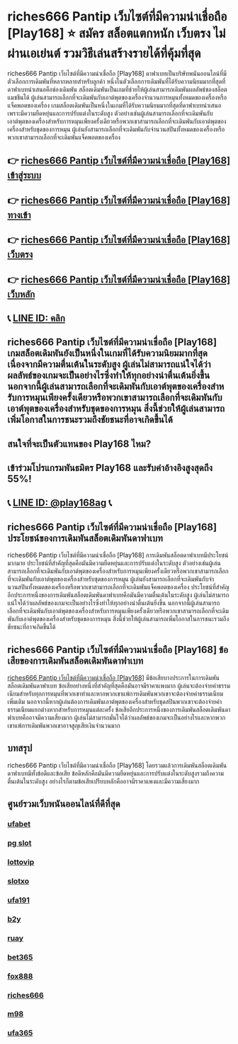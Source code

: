 
# riches666 Pantip เว็บไซต์ที่มีความน่าเชื่อถือ [Play168] ⭐ สมัคร สล็อตแตกหนัก เว็บตรง ไม่ผ่านเอเย่นต์ รวมวิธีเล่นสร้างรายได้ที่คุ้มที่สุด

riches666 Pantip เว็บไซต์ที่มีความน่าเชื่อถือ [Play168] ดาฟาเบทเป็นบริษัทพนันออนไลน์ที่มีตัวเลือกการเดิมพันที่หลากหลายสําหรับลูกค้า หนึ่งในตัวเลือกการเดิมพันที่ได้รับความนิยมมากที่สุดที่ดาฟาเบทนําเสนอคือช่องเดิมพัน สล็อตเดิมพันเป็นเกมที่ช่วยให้ผู้เล่นสามารถเดิมพันผลลัพธ์ของสล็อตแมชชีนได้ ผู้เล่นสามารถเลือกที่จะเดิมพันกับเอาต์พุตของเครื่องจํานวนการหมุนทั้งหมดของเครื่องหรือแจ็คพอตของเครื่อง
เกมสล็อตเดิมพันเป็นหนึ่งในเกมที่ได้รับความนิยมมากที่สุดที่ดาฟาเบทนําเสนอเพราะมีความยืดหยุ่นและการปรับแต่งในระดับสูง ตัวอย่างเช่นผู้เล่นสามารถเลือกที่จะเดิมพันกับเอาต์พุตของเครื่องสําหรับการหมุนเพียงครั้งเดียวหรือพวกเขาสามารถเลือกที่จะเดิมพันกับเอาต์พุตของเครื่องสําหรับชุดของการหมุน ผู้เล่นยังสามารถเลือกที่จะเดิมพันกับจํานวนสปินทั้งหมดของเครื่องหรือพวกเขาสามารถเลือกที่จะเดิมพันแจ็คพอตของเครื่อง

## 👉 [riches666 Pantip เว็บไซต์ที่มีความน่าเชื่อถือ [Play168] เข้าสู่ระบบ](https://bit.ly/3TCj9rY)
## 👉 [riches666 Pantip เว็บไซต์ที่มีความน่าเชื่อถือ [Play168] ทางเข้า](https://bit.ly/3TCj9rY)
## 👉 [riches666 Pantip เว็บไซต์ที่มีความน่าเชื่อถือ [Play168] เว็บตรง](https://bit.ly/3TCj9rY)
## 👉 [riches666 Pantip เว็บไซต์ที่มีความน่าเชื่อถือ [Play168] เว็บหลัก](https://bit.ly/3TCj9rY)
## 📞 [LINE ID: คลิก](https://line.me/R/ti/p/@342mcrfd)

## riches666 Pantip เว็บไซต์ที่มีความน่าเชื่อถือ [Play168] เกมสล็อตเดิมพันยังเป็นหนึ่งในเกมที่ได้รับความนิยมมากที่สุดเนื่องจากมีความตื่นเต้นในระดับสูง ผู้เล่นไม่สามารถแน่ใจได้ว่าผลลัพธ์ของเกมจะเป็นอย่างไรซึ่งทําให้ทุกอย่างน่าตื่นเต้นยิ่งขึ้น นอกจากนี้ผู้เล่นสามารถเลือกที่จะเดิมพันกับเอาต์พุตของเครื่องสําหรับการหมุนเพียงครั้งเดียวหรือพวกเขาสามารถเลือกที่จะเดิมพันกับเอาต์พุตของเครื่องสําหรับชุดของการหมุน สิ่งนี้ช่วยให้ผู้เล่นสามารถเพิ่มโอกาสในการชนะรวมถึงชัยชนะที่อาจเกิดขึ้นได้

## สนใจที่จะเป็นตัวแทนของ Play168 ไหม?
## เข้าร่วมโปรแกรมพันธมิตร Play168 และรับค่าอ้างอิงสูงสุดถึง 55%!
## 📞 [LINE ID: @play168ag](https://bit.ly/3RSGiFl) 📞

## riches666 Pantip เว็บไซต์ที่มีความน่าเชื่อถือ [Play168] ประโยชน์ของการเดิมพันสล็อตเดิมพันดาฟาเบท
riches666 Pantip เว็บไซต์ที่มีความน่าเชื่อถือ [Play168] การเดิมพันสล็อตดาฟาเบทมีประโยชน์มากมาย ประโยชน์ที่สําคัญที่สุดคือมันมีความยืดหยุ่นและการปรับแต่งในระดับสูง ตัวอย่างเช่นผู้เล่นสามารถเลือกที่จะเดิมพันกับเอาต์พุตของเครื่องสําหรับการหมุนเพียงครั้งเดียวหรือพวกเขาสามารถเลือกที่จะเดิมพันกับเอาต์พุตของเครื่องสําหรับชุดของการหมุน ผู้เล่นยังสามารถเลือกที่จะเดิมพันกับจํานวนสปินทั้งหมดของเครื่องหรือพวกเขาสามารถเลือกที่จะเดิมพันแจ็คพอตของเครื่อง
ประโยชน์ที่สําคัญอีกประการหนึ่งของการเดิมพันสล็อตเดิมพันดาฟาเบทคือมันมีความตื่นเต้นในระดับสูง ผู้เล่นไม่สามารถแน่ใจได้ว่าผลลัพธ์ของเกมจะเป็นอย่างไรซึ่งทําให้ทุกอย่างน่าตื่นเต้นยิ่งขึ้น นอกจากนี้ผู้เล่นสามารถเลือกที่จะเดิมพันกับเอาต์พุตของเครื่องสําหรับการหมุนเพียงครั้งเดียวหรือพวกเขาสามารถเลือกที่จะเดิมพันกับเอาต์พุตของเครื่องสําหรับชุดของการหมุน สิ่งนี้ช่วยให้ผู้เล่นสามารถเพิ่มโอกาสในการชนะรวมถึงชัยชนะที่อาจเกิดขึ้นได้

## riches666 Pantip เว็บไซต์ที่มีความน่าเชื่อถือ [Play168] ข้อเสียของการเดิมพันสล็อตเดิมพันดาฟาเบท
[riches666 Pantip เว็บไซต์ที่มีความน่าเชื่อถือ [Play168]](https://atom.io/themes/riches666%20%E0%B9%80%E0%B8%A7%E0%B9%87%E0%B8%9A%E0%B8%95%E0%B8%A3%E0%B8%87) มีข้อเสียบางประการในการเดิมพันสล็อตเดิมพันดาฟาเบท ข้อเสียอย่างหนึ่งที่สําคัญที่สุดคือมันอาจมีราคาแพงมาก ผู้เล่นจะต้องจ่ายค่าธรรมเนียมสําหรับทุกการหมุนที่พวกเขาทําและหากพวกเขาแพ้การเดิมพันพวกเขาจะต้องจ่ายค่าธรรมเนียมเพิ่มเติม นอกจากนี้หากผู้เล่นต้องการเดิมพันเอาต์พุตของเครื่องสําหรับชุดสปินพวกเขาจะต้องจ่ายค่าธรรมเนียมแยกต่างหากสําหรับการหมุนแต่ละครั้ง
ข้อเสียอีกประการหนึ่งของการเดิมพันสล็อตเดิมพันดาฟาเบทคืออาจมีความเสี่ยงมาก ผู้เล่นไม่สามารถมั่นใจได้ว่าผลลัพธ์ของเกมจะเป็นอย่างไรและหากพวกเขาแพ้การเดิมพันพวกเขาอาจสูญเสียเงินจํานวนมาก

## บทสรุป
riches666 Pantip เว็บไซต์ที่มีความน่าเชื่อถือ [Play168] โดยรวมแล้วการเดิมพันสล็อตเดิมพันดาฟาเบทมีทั้งข้อดีและข้อเสีย ข้อดีหลักคือมันมีความยืดหยุ่นและการปรับแต่งในระดับสูงรวมถึงความตื่นเต้นในระดับสูง อย่างไรก็ตามข้อเสียเปรียบหลักคืออาจมีราคาแพงและมีความเสี่ยงมาก

## ศูนย์รวมเว็บพนันออนไลน์ที่ดีที่สุด
### [ufabet](https://atom.io/packages/ufabet)
### [pg slot](https://atom.io/themes/pg%20slot)
### [lottovip](https://atom.io/packages/lottovip)
### [slotxo](https://atom.io/packages/slotxo)
### [ufa191](https://atom.io/packages/ufa191)
### [b2y](https://atom.io/packages/b2y)
### [ruay](https://atom.io/themes/ruay)
### [bet365](https://atom.io/packages/bet365)
### [fox888](https://atom.io/packages/fox888)
### [riches666](https://atom.io/packages/riches666)
### [m98](https://atom.io/packages/m98)
### [ufa365](https://atom.io/packages/ufa365)